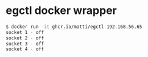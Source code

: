# egctl docker wrapper

```bash
$ docker run -it ghcr.io/matti/egctl 192.168.56.65
socket 1 - off
socket 2 - off
socket 3 - off
socket 4 - off
```
